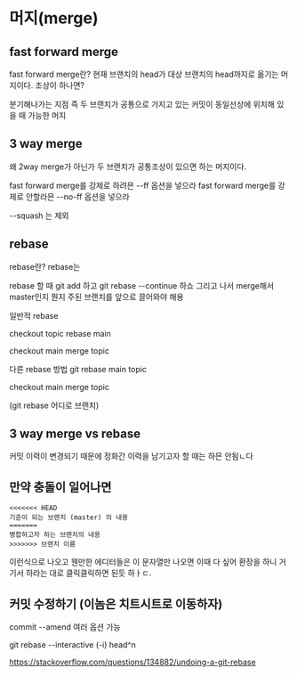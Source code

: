 # 머지(merge)

## fast forward merge

fast forward merge란?
현재 브랜치의 head가 대상 브랜치의 head까지로 옮기는 머지이다. 
조상이 하나면?

분기해나가는 지점 즉 두 브랜치가 공통으로 가지고 있는 커밋이 동일선상에 위치해 있을 때 가능한 머지

## 3 way merge

왜 2way merge가 아닌가
두 브랜치가 공통조상이 있으면 하는 머지이다.

fast forward merge를 강제로 하려믄 --ff 옵션을 넣으라
fast forward merge를 강제로 안할라믄 --no-ff 옵션을 넣으라

--squash 는 제외

## rebase

rebase란? 
rebase는 

rebase 할 때 
git add 하고 
git rebase --continue 하쇼
그리고 나서 merge해서 master인지 뭔지 주된 브랜치를 앞으로 끌어와야 해용


일반적 rebase

checkout topic
rebase main

checkout main
merge topic

다른 rebase 방법
git rebase main topic

checkout main
merge topic

(git rebase 어디로 브랜치)

## 3 way merge vs rebase

커밋 이력이 변경되기 때문에 정화간 이력을 남기고자 할 때는 하믄 안됨ㄴ다

## 만약 충돌이 일어나면

```text
<<<<<<< HEAD
기준이 되는 브랜치 (master) 의 내용
=======
병합하고자 하는 브랜치의 내용
>>>>>>> 브랜치 이름
```

이런식으로 나오고 웬만한 에디터들은 이 문자열만 나오면 이때 다 싶어 환장을 하니 거기서 하라는 대로 클릭클릭하면 된듯 하ㅏㄷ.

## 커밋 수정하기 (이놈은 치트시트로 이동하자)

commit --amend 여러 옵션 가능

git rebase --interactive (-i) head^n

<https://stackoverflow.com/questions/134882/undoing-a-git-rebase>

